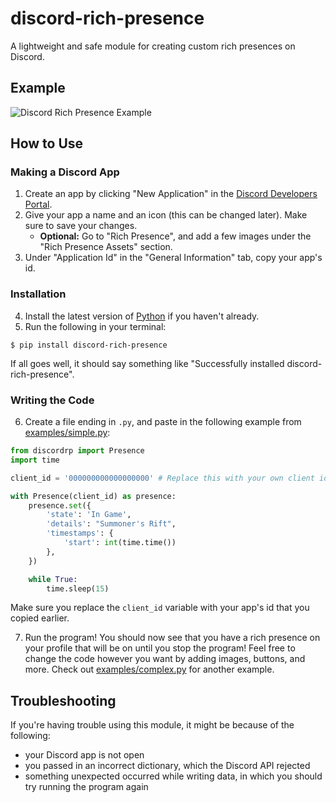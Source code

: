 # discord-rich-presence
A lightweight and safe module for creating custom rich presences on Discord.

## Example
![Discord Rich Presence Example](/examples/example.jpg)

## How to Use

### Making a Discord App
1. Create an app by clicking "New Application" in the [Discord Developers Portal](https://discord.com/developers/applications).
2. Give your app a name and an icon (this can be changed later). Make sure to save your changes.
    - **Optional:** Go to "Rich Presence", and add a few images under the "Rich Presence Assets" section.
3. Under "Application Id" in the "General Information" tab, copy your app's id.

### Installation
4. Install the latest version of [Python](https://www.python.org/downloads/) if you haven't already.
5. Run the following in your terminal:
```
$ pip install discord-rich-presence
```
If all goes well, it should say something like "Successfully installed discord-rich-presence".

### Writing the Code
6. Create a file ending in `.py`, and paste in the following example from [examples/simple.py](examples/simple.py):
```py
from discordrp import Presence
import time

client_id = '000000000000000000' # Replace this with your own client id

with Presence(client_id) as presence:
    presence.set({
        'state': 'In Game',
        'details': "Summoner's Rift",
        'timestamps': {
            'start': int(time.time())
        },
    })

    while True:
        time.sleep(15)
```
Make sure you replace the `client_id` variable with your app's id that you copied earlier.

7. Run the program! You should now see that you have a rich presence on your profile that will be on until you stop the program! Feel free to change the code however you want by adding images, buttons, and more. Check out [examples/complex.py](examples/complex.py) for another example.

## Troubleshooting
If you're having trouble using this module, it might be because of the following:
- your Discord app is not open
- you passed in an incorrect dictionary, which the Discord API rejected
- something unexpected occurred while writing data, in which you should try running the program again
